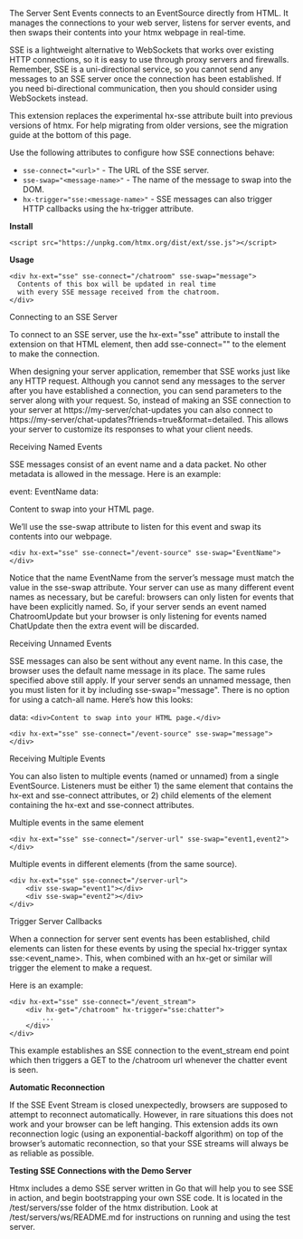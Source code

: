 The Server Sent Events connects to an EventSource directly from HTML. It manages the connections to your web server, listens for server events, and then swaps their contents into your htmx webpage in real-time.

SSE is a lightweight alternative to WebSockets that works over existing HTTP connections, so it is easy to use through proxy servers and firewalls. Remember, SSE is a uni-directional service, so you cannot send any messages to an SSE server once the connection has been established. If you need bi-directional communication, then you should consider using WebSockets instead.

This extension replaces the experimental hx-sse attribute built into previous versions of htmx. For help migrating from older versions, see the migration guide at the bottom of this page.

Use the following attributes to configure how SSE connections behave:

- `sse-connect="<url>"` - The URL of the SSE server.
- `sse-swap="<message-name>"` - The name of the message to swap into the DOM.
- `hx-trigger="sse:<message-name>"` - SSE messages can also trigger HTTP callbacks using the hx-trigger attribute.

**Install**
```
<script src="https://unpkg.com/htmx.org/dist/ext/sse.js"></script>
```

**Usage**
```
<div hx-ext="sse" sse-connect="/chatroom" sse-swap="message">
  Contents of this box will be updated in real time
  with every SSE message received from the chatroom.
</div>
```
Connecting to an SSE Server

To connect to an SSE server, use the hx-ext="sse" attribute to install the extension on that HTML element, then add sse-connect="<url>" to the element to make the connection.

When designing your server application, remember that SSE works just like any HTTP request. Although you cannot send any messages to the server after you have established a connection, you can send parameters to the server along with your request. So, instead of making an SSE connection to your server at https://my-server/chat-updates you can also connect to https://my-server/chat-updates?friends=true&format=detailed. This allows your server to customize its responses to what your client needs.

Receiving Named Events

SSE messages consist of an event name and a data packet. No other metadata is allowed in the message. Here is an example:

event: EventName
data: <div>Content to swap into your HTML page.</div>

We’ll use the sse-swap attribute to listen for this event and swap its contents into our webpage.
```
<div hx-ext="sse" sse-connect="/event-source" sse-swap="EventName"></div>
```
Notice that the name EventName from the server’s message must match the value in the sse-swap attribute. Your server can use as many different event names as necessary, but be careful: browsers can only listen for events that have been explicitly named. So, if your server sends an event named ChatroomUpdate but your browser is only listening for events named ChatUpdate then the extra event will be discarded.

Receiving Unnamed Events

SSE messages can also be sent without any event name. In this case, the browser uses the default name message in its place. The same rules specified above still apply. If your server sends an unnamed message, then you must listen for it by including sse-swap="message". There is no option for using a catch-all name. Here’s how this looks:

data: `<div>Content to swap into your HTML page.</div>`
```
<div hx-ext="sse" sse-connect="/event-source" sse-swap="message"></div>
```
Receiving Multiple Events

You can also listen to multiple events (named or unnamed) from a single EventSource. Listeners must be either 1) the same element that contains the hx-ext and sse-connect attributes, or 2) child elements of the element containing the hx-ext and sse-connect attributes.

Multiple events in the same element
```
<div hx-ext="sse" sse-connect="/server-url" sse-swap="event1,event2"></div>
```

Multiple events in different elements (from the same source).
```
<div hx-ext="sse" sse-connect="/server-url">
    <div sse-swap="event1"></div>
    <div sse-swap="event2"></div>
</div>
```

Trigger Server Callbacks

When a connection for server sent events has been established, child elements can listen for these events by using the special hx-trigger syntax sse:<event_name>. This, when combined with an hx-get or similar will trigger the element to make a request.

Here is an example:

```
<div hx-ext="sse" sse-connect="/event_stream">
    <div hx-get="/chatroom" hx-trigger="sse:chatter">
        ...
    </div>
</div>
```

This example establishes an SSE connection to the event_stream end point which then triggers a GET to the /chatroom url whenever the chatter event is seen.

**Automatic Reconnection**

If the SSE Event Stream is closed unexpectedly, browsers are supposed to attempt to reconnect automatically. However, in rare situations this does not work and your browser can be left hanging. This extension adds its own reconnection logic (using an exponential-backoff algorithm) on top of the browser’s automatic reconnection, so that your SSE streams will always be as reliable as possible.

**Testing SSE Connections with the Demo Server**

Htmx includes a demo SSE server written in Go that will help you to see SSE in action, and begin bootstrapping your own SSE code. It is located in the /test/servers/sse folder of the htmx distribution. Look at /test/servers/ws/README.md for instructions on running and using the test server.